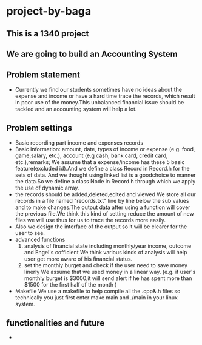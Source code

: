 # project-by-baga
## This is a 1340 project
## We are going to build an Accounting System
## Problem statement
- Currently we find our students sometimes have no ideas about the expense and income or have a hard time trace the records, which result in poor use of the money.This unbalanced financial issue should be tackled and an accounting system will help a lot.          
## Problem settings
- Basic recording part
  income and expenses records
- Basic information: amount, date, types of income or expense (e.g. food, game,salary, etc.), account (e.g cash, bank card, credit card, etc.),remarks; 
  We assume that a expense/income has these 5 basic feature(excluded id).And we define a class Record in Record.h for the sets of data.
And we thought using linked list is a goodchoice to manner the data.So we define a class Node in Record.h through which we apply the use   of dynamic array.
- the records should be added,deleted,edited and viewed
  We store all our records in a file named "records.txt" line by line below the sub values and to make changes.The output data after using a function will cover the previous file.We think this kind of setting reduce the amount of new files we will use thus for us to trace the records more easily.
- Also we design the interface of the output so it will be clearer for the user to see.
- advanced functions
  1. analysis of financial state including monthly/year income, outcome and Engel's cofficient
     We think various kinds of analysis will help user get more aware of his financial status.
  2. set the monthly burget and check if the user need to save money linerly
     We assume that we used money in a linear way.
     (e.g. if user's monthly burget is $3000,it will send alert if he has spent more than $1500 for the first half of the month )
- Makefile
  We use a makefile to help compile all the .cpp&.h files so technically you just first enter make main and ./main in your linux system.
## functionalities and future

-

